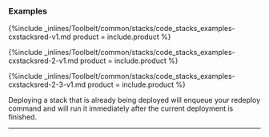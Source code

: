 


### Examples

{%include _inlines/Toolbelt/common/stacks/code_stacks_examples-cxstacksred-v1.md  product = include.product %}

{%include _inlines/Toolbelt/common/stacks/code_stacks_examples-cxstacksred-2-v1.md  product = include.product %}

{%include _inlines/Toolbelt/common/stacks/code_stacks_examples-cxstacksred-2-3-v1.md  product = include.product %}

Deploying a stack that is already being deployed will enqueue your redeploy command and will run it immediately after the current deployment is finished.

* * *
